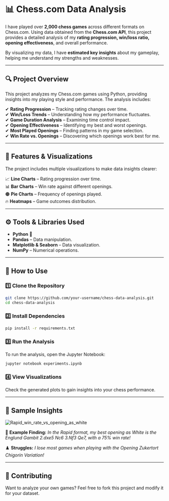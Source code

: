 # 📊 Chess.com Data Analysis  

I have played over **2,000 chess games** across different formats on Chess.com. Using data obtained from the **Chess.com API**, this project provides a detailed analysis of my **rating progression, win/loss ratio, opening effectiveness**, and overall performance.  

By visualizing my data, I have **estimated key insights** about my gameplay, helping me understand my strengths and weaknesses.  

---
## 🔍 Project Overview  

This project analyzes my Chess.com games using Python, providing insights into my playing style and performance. The analysis includes:  

✔ **Rating Progression** – Tracking rating changes over time.  
✔ **Win/Loss Trends** – Understanding how my performance fluctuates.  
✔ **Game Duration Analysis** – Examining time control impact.  
✔ **Opening Effectiveness** – Identifying my best and worst openings.  
✔ **Most Played Openings** – Finding patterns in my game selection.  
✔ **Win Rate vs. Openings** – Discovering which openings work best for me.  

---

## 📌 Features & Visualizations  

The project includes multiple visualizations to make data insights clearer:  

📈 **Line Charts** – Rating progression over time.  
📊 **Bar Charts** – Win rate against different openings.  
🟠 **Pie Charts** – Frequency of openings played.  
🔥 **Heatmaps** – Game outcomes distribution.  

---

## ⚙️ Tools & Libraries Used  

- **Python** 🐍  
- **Pandas** – Data manipulation.  
- **Matplotlib & Seaborn** – Data visualization.  
- **NumPy** – Numerical operations.  

---

## 🚀 How to Use  

### 1️⃣ Clone the Repository  
```sh
git clone https://github.com/your-username/chess-data-analysis.git
cd chess-data-analysis
```

### 2️⃣ Install Dependencies  
```sh
pip install -r requirements.txt
```

### 3️⃣ Run the Analysis  
To run the analysis, open the Jupyter Notebook:  
```sh
jupyter notebook experiments.ipynb
```

### 4️⃣ View Visualizations  
Check the generated plots to gain insights into your chess performance.  

---

## 📌 Sample Insights  

![Rapid_win_rate_vs_opening_as_white](https://github.com/user-attachments/assets/f0a3729a-d884-47bf-8760-f525d2ff91f5)


🧐 **Example Finding:** *In the Rapid format, my best opening as White is the Englund Gambit 2.dxe5 Nc6 3.Nf3 Qe7, with a 75% win rate!*  

♟️ **Struggles:** *I lose most games when playing with the Opening Zukertort Chigorin Variation!*  

---

## 🤝 Contributing  

Want to analyze your own games? Feel free to fork this project and modify it for your dataset.  
